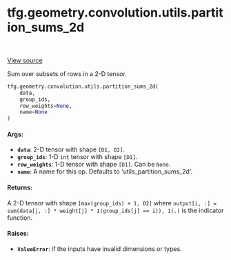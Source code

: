 <div itemscope itemtype="http://developers.google.com/ReferenceObject">
<meta itemprop="name" content="tfg.geometry.convolution.utils.partition_sums_2d" />
<meta itemprop="path" content="Stable" />
</div>

# tfg.geometry.convolution.utils.partition_sums_2d

<table class="tfo-notebook-buttons tfo-api" align="left">
</table>

<a target="_blank" href="https://github.com/tensorflow/graphics/blob/master/tensorflow_graphics/geometry/convolution/utils.py">View
source</a>

Sum over subsets of rows in a 2-D tensor.

``` python
tfg.geometry.convolution.utils.partition_sums_2d(
    data,
    group_ids,
    row_weights=None,
    name=None
)
```



<!-- Placeholder for "Used in" -->

#### Args:

*   <b>`data`</b>: 2-D tensor with shape `[D1, D2]`.
*   <b>`group_ids`</b>: 1-D `int` tensor with shape `[D1]`.
*   <b>`row_weights`</b>: 1-D tensor with shape `[D1]`. Can be `None`.
*   <b>`name`</b>: A name for this op. Defaults to 'utils_partition_sums_2d'.

#### Returns:

A 2-D tensor with shape `[max(group_ids) + 1, D2]` where `output[i, :] =
sum(data[j, :] * weight[j] * 1(group_ids[j] == i)), 1(.)` is the indicator
function.

#### Raises:

* <b>`ValueError`</b>: if the inputs have invalid dimensions or types.